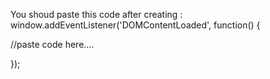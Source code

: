 You shoud paste this code after creating : window.addEventListener('DOMContentLoaded', function() {

  //paste code here....
  
});
